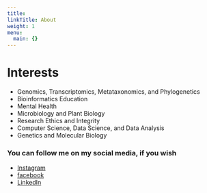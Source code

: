 ```yaml
---
title:
linkTitle: About
weight: 1
menu:
  main: {}
---
```


# Interests

 * Genomics, Transcriptomics, Metataxonomics, and Phylogenetics
 * Bioinformatics Education
 * Mental Health
 * Microbiology and Plant Biology
 * Research Ethics and Integrity
 * Computer Science, Data Science, and Data Analysis
 * Genetics and Molecular Biology

### You can follow me on my social media, if you wish

 * [Instagram](https://www.instagram.com/renato.correa.182)
 * [facebook](https://www.facebook.com/renato.correa.182)
 * [LinkedIn](https://www.linkedin.com/in/renato-augusto-corr%C3%AAa-dos-santos-263202132/)
